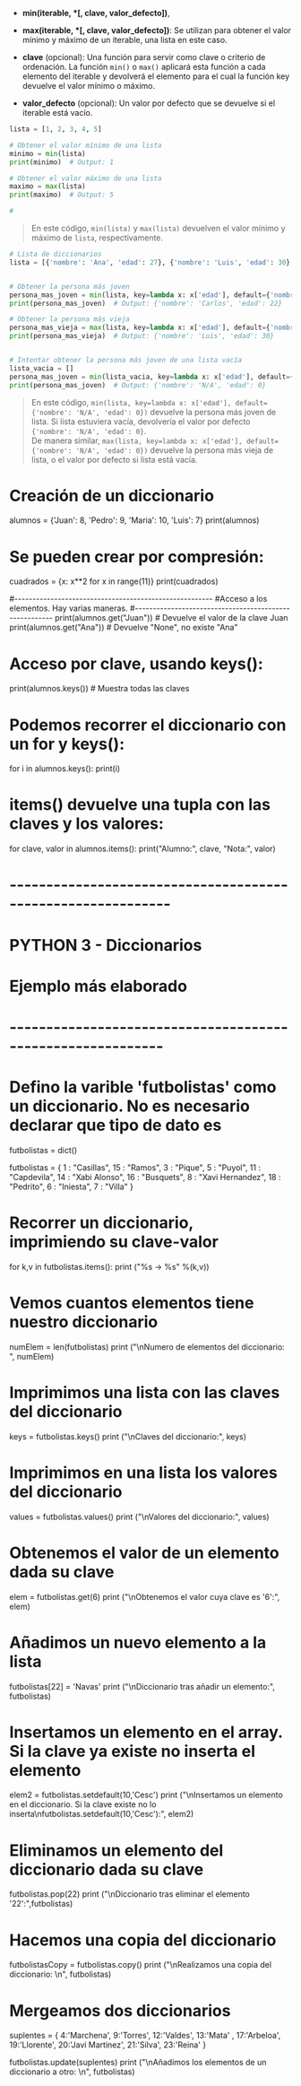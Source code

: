 





* **min(iterable, *[, clave, valor_defecto])**,
* **max(iterable, *[, clave, valor_defecto])**: Se utilizan para obtener el valor mínimo y máximo de un iterable, una lista en este caso.

 * **clave** (opcional): Una función para servir como clave o criterio de ordenación. La función `min()` o `max()` aplicará esta función a cada elemento del iterable y devolverá el elemento para el cual la función key devuelve el valor mínimo o máximo.

 * **valor_defecto** (opcional): Un valor por defecto que se devuelve si el iterable está vacío.

``` py title="Python"
lista = [1, 2, 3, 4, 5]

# Obtener el valor mínimo de una lista
minimo = min(lista)
print(minimo)  # Output: 1

# Obtener el valor máximo de una lista
maximo = max(lista)
print(maximo)  # Output: 5

# 
```

> En este código, `min(lista)` y `max(lista)` devuelven el valor mínimo y máximo de `lista`, respectivamente. 

``` py title="Python"
# Lista de diccionarios
lista = [{'nombre': 'Ana', 'edad': 27}, {'nombre': 'Luis', 'edad': 30}, {'nombre': 'Carlos', 'edad': 22}]


# Obtener la persona más joven
persona_mas_joven = min(lista, key=lambda x: x['edad'], default={'nombre': 'N/A', 'edad': 0})
print(persona_mas_joven)  # Output: {'nombre': 'Carlos', 'edad': 22}

# Obtener la persona más vieja
persona_mas_vieja = max(lista, key=lambda x: x['edad'], default={'nombre': 'N/A', 'edad': 0})
print(persona_mas_vieja)  # Output: {'nombre': 'Luis', 'edad': 30}


# Intentar obtener la persona más joven de una lista vacía
lista_vacia = []
persona_mas_joven = min(lista_vacia, key=lambda x: x['edad'], default={'nombre': 'N/A', 'edad': 0})
print(persona_mas_joven)  # Output: {'nombre': 'N/A', 'edad': 0}
```

> En este código, `min(lista, key=lambda x: x['edad'], default={'nombre': 'N/A', 'edad': 0})` devuelve la persona más joven de lista. Si lista estuviera vacía, devolvería el valor por defecto `{'nombre': 'N/A', 'edad': 0}`.  
> De manera similar, `max(lista, key=lambda x: x['edad'], default={'nombre': 'N/A', 'edad': 0})` devuelve la persona más vieja de lista, o el valor por defecto si lista está vacía.













# Creación de un diccionario
alumnos = {'Juan': 8, 'Pedro': 9, 'Maria': 10, 'Luis': 7}
print(alumnos)

# Se pueden crear por compresión:
cuadrados = {x: x**2 for x in range(11)}
print(cuadrados)

#-------------------------------------------------------
#Acceso a los elementos. Hay varias maneras.
#-------------------------------------------------------
print(alumnos.get("Juan")) # Devuelve el valor de la clave Juan
print(alumnos.get("Ana"))  # Devuelve "None", no existe "Ana"


# Acceso por clave, usando keys():
print(alumnos.keys())  # Muestra todas las claves

# Podemos recorrer el diccionario con un for y keys():
for i in alumnos.keys():
    print(i)

# items() devuelve una tupla con las claves y los valores:
for clave, valor in alumnos.items():
    print("Alumno:", clave, "Nota:", valor)


# ------------------------------------------------------------
# PYTHON 3 - Diccionarios
# Ejemplo más elaborado
# -----------------------------------------------------------

# Defino la varible 'futbolistas' como un diccionario. No es necesario declarar que tipo de dato es
futbolistas = dict()

futbolistas = {
    1 : "Casillas", 15 : "Ramos",
    3 : "Pique", 5 : "Puyol",
    11 : "Capdevila", 14 : "Xabi Alonso",
    16 : "Busquets", 8 : "Xavi Hernandez",
    18 : "Pedrito", 6 : "Iniesta",
    7 : "Villa"
}


# Recorrer un diccionario, imprimiendo su clave-valor
for k,v in futbolistas.items():
    print ("%s -> %s" %(k,v)) 


# Vemos cuantos elementos tiene nuestro diccionario
numElem = len(futbolistas)
print ("\nNumero de elementos del diccionario: ", numElem)


# Imprimimos una lista con las claves del diccionario
keys = futbolistas.keys()
print ("\nClaves del diccionario:", keys)

# Imprimimos en una lista los valores del diccionario
values = futbolistas.values()
print ("\nValores del diccionario:", values)

# Obtenemos el valor de un elemento dada su clave
elem = futbolistas.get(6)
print ("\nObtenemos el valor cuya clave es '6':", elem)

# Añadimos un nuevo elemento a la lista
futbolistas[22] = 'Navas'
print ("\nDiccionario tras añadir un elemento:", futbolistas)

# Insertamos un elemento en el array. Si la clave ya existe no inserta el elemento
elem2 = futbolistas.setdefault(10,'Cesc')
print ("\nInsertamos un elemento en el diccionario. Si la clave existe no lo inserta\nfutbolistas.setdefault(10,'Cesc'):", elem2)

# Eliminamos un elemento del diccionario dada su clave
futbolistas.pop(22)
print ("\nDiccionario tras eliminar el elemento '22':",futbolistas)

# Hacemos una copia del diccionario
futbolistasCopy = futbolistas.copy()
print ("\nRealizamos una copia del diccionario: \n", futbolistas)

# Mergeamos dos diccionarios
suplentes = {
    4:'Marchena', 9:'Torres', 12:'Valdes',
    13:'Mata' , 17:'Arbeloa', 19:'Llorente',
    20:'Javi Martinez', 21:'Silva', 23:'Reina'
}

futbolistas.update(suplentes)
print ("\nAñadimos los elementos de un diccionario a otro: \n", futbolistas)



